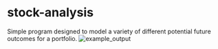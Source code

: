 # stock-analysis

Simple program designed to model a variety of different potential future outcomes for a portfolio. 
![example_output](https://github.com/mccoleman75225/portfolio_analysis/blob/master/example.png)
